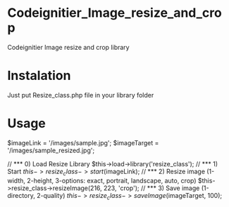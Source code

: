 Codeignitier_Image_resize_and_crop
==================================

Codeignitier Image resize and crop library

Instalation
==================================
Just put Resize_class.php file in your library folder

Usage
==================================
  $imageLink = '/images/sample.jpg';
  $imageTarget = '/images/sample_resized.jpg';
  
  // *** 0) Load Resize Library
  $this->load->library('resize_class');
  // *** 1) Start 
  $this->resize_class->start($imageLink);
  // *** 2) Resize image (1-width, 2-height, 3-options: exact, portrait, landscape, auto, crop)
  $this->resize_class->resizeImage(216, 223, 'crop');
  // *** 3) Save image (1-directory, 2-quality)
  $this->resize_class->saveImage($imageTarget, 100);
